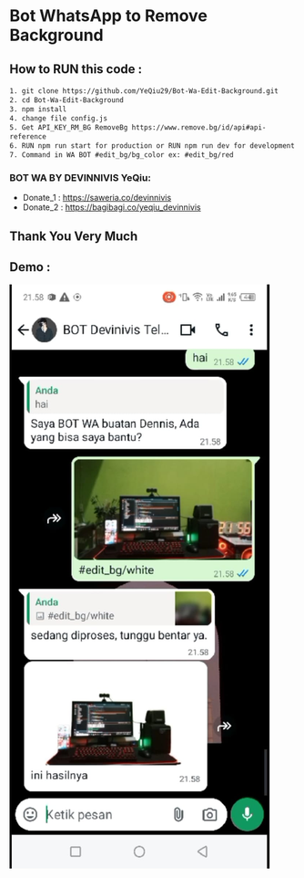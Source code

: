 # Bot WhatsApp to Remove Background
## How to RUN this code :
```
1. git clone https://github.com/YeQiu29/Bot-Wa-Edit-Background.git
2. cd Bot-Wa-Edit-Background
3. npm install
4. change file config.js
5. Get API_KEY_RM_BG RemoveBg https://www.remove.bg/id/api#api-reference
6. RUN npm run start for production or RUN npm run dev for development
7. Command in WA BOT #edit_bg/bg_color ex: #edit_bg/red
```
### BOT WA BY DEVINNIVIS YeQiu:
- Donate_1 : https://saweria.co/devinnivis
- Donate_2 : https://bagibagi.co/yeqiu_devinnivis

## Thank You Very Much

## Demo :
![Alt Demo](https://github.com/YeQiu29/Bot-Wa-Edit-Background/blob/main/demo.jpeg)
